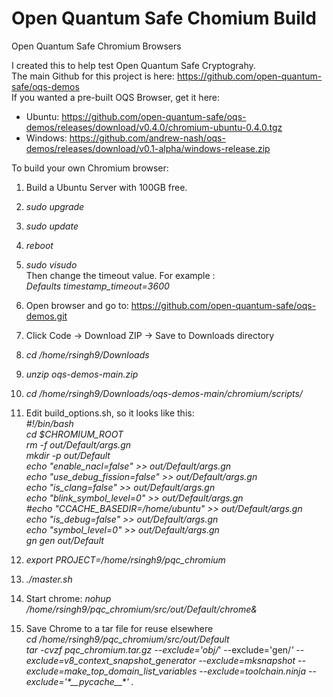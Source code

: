 # Open Quantum Safe Chomium Build
Open Quantum Safe Chromium Browsers

I created this to help test Open Quantum Safe Cryptograhy.
<br>The main Github for this project is here: https://github.com/open-quantum-safe/oqs-demos
<br>If you wanted a pre-built OQS Browser, get it here:
- Ubuntu: https://github.com/open-quantum-safe/oqs-demos/releases/download/v0.4.0/chromium-ubuntu-0.4.0.tgz
- Windows: https://github.com/andrew-nash/oqs-demos/releases/download/v0.1-alpha/windows-release.zip

To build your own Chromium browser:
1. Build a Ubuntu Server with 100GB free.
2. *sudo upgrade*
3. *sudo update*
4. *reboot*
5. *sudo visudo*
<br>Then change the timeout value. For example :
<br> *Defaults timestamp_timeout=3600*
6. Open browser and go to: https://github.com/open-quantum-safe/oqs-demos.git
7. Click Code -> Download ZIP -> Save to Downloads directory
8. *cd /home/rsingh9/Downloads*
9. *unzip oqs-demos-main.zip*
10. *cd /home/rsingh9/Downloads/oqs-demos-main/chromium/scripts/*
11. Edit build_options.sh, so it looks like this:
<br>*#!/bin/bash
<br>  cd $CHROMIUM_ROOT
<br>  rm -f out/Default/args.gn
<br>  mkdir -p out/Default
<br>  echo "enable_nacl=false" >> out/Default/args.gn
<br>  echo "use_debug_fission=false" >> out/Default/args.gn
<br>  echo "is_clang=false" >> out/Default/args.gn
<br>  echo "blink_symbol_level=0" >> out/Default/args.gn
<br>  #echo "CCACHE_BASEDIR=/home/ubuntu" >> out/Default/args.gn
<br>  echo "is_debug=false" >> out/Default/args.gn
<br>  echo "symbol_level=0" >> out/Default/args.gn
<br>  gn gen out/Default*

13. *export PROJECT=/home/rsingh9/pqc_chromium*
14. *./master.sh*
15. Start chrome: *nohup /home/rsingh9/pqc_chromium/src/out/Default/chrome&*
16. Save Chrome to a tar file for reuse elsewhere
<br>*cd /home/rsingh9/pqc_chromium/src/out/Default
<br>tar -cvzf pqc_chromium.tar.gz --exclude='obj/*' --exclude='gen/*' --exclude=v8_context_snapshot_generator --exclude=mksnapshot --exclude=make_top_domain_list_variables --exclude=toolchain.ninja --exclude='\*\_\_pycache\_\_\*' .*
